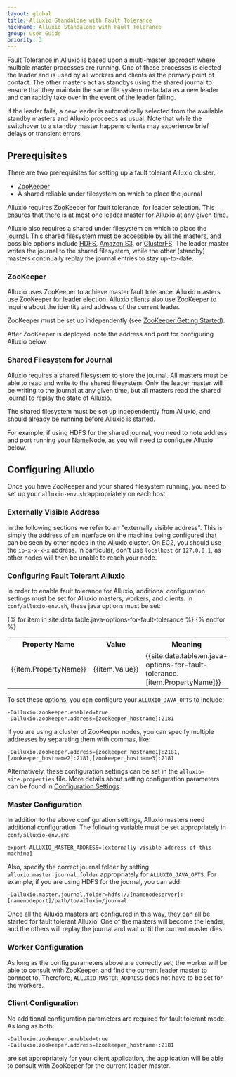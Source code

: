 ```yaml
---
layout: global
title: Alluxio Standalone with Fault Tolerance
nickname: Alluxio Standalone with Fault Tolerance
group: User Guide
priority: 3
---
```


Fault Tolerance in Alluxio is based upon a multi-master approach where multiple master processes
are running. One of these processes is elected the leader and is used by all workers and clients as the
primary point of contact. The other masters act as standbys using the shared journal to ensure that
they maintain the same file system metadata as a new leader and can rapidly take over in the event
of the leader failing.

If the leader fails, a new leader is automatically selected from the available standby masters and
Alluxio proceeds as usual. Note that while the switchover to a standby master happens clients may
experience brief delays or transient errors.

## Prerequisites

There are two prerequisites for setting up a fault tolerant Alluxio cluster:

* [ZooKeeper](http://zookeeper.apache.org/)
* A shared reliable under filesystem on which to place the journal

Alluxio requires ZooKeeper for fault tolerance, for leader selection. This ensures that there is at
most one leader master for Alluxio at any given time.

Alluxio also requires a shared under filesystem on which to place the journal. This shared
filesystem must be accessible by all the masters, and possible options include
[HDFS](Configuring-Alluxio-with-HDFS.html), [Amazon S3](Configuring-Alluxio-with-S3.html), or
[GlusterFS](Configuring-Alluxio-with-GlusterFS.html). The leader master writes the journal to the
shared filesystem, while the other (standby) masters continually replay the journal entries to stay
up-to-date.

### ZooKeeper

Alluxio uses ZooKeeper to achieve master fault tolerance. Alluxio masters use ZooKeeper for leader
election. Alluxio clients also use ZooKeeper to inquire about the identity and address of the
current leader.

ZooKeeper must be set up independently
(see [ZooKeeper Getting Started](http://zookeeper.apache.org/doc/r3.4.5/zookeeperStarted.html)).

After ZooKeeper is deployed, note the address and port for configuring Alluxio below.

### Shared Filesystem for Journal

Alluxio requires a shared filesystem to store the journal. All masters must be able to read and
write to the shared filesystem. Only the leader master will be writing to the journal at any given
time, but all masters read the shared journal to replay the state of Alluxio.

The shared filesystem must be set up independently from Alluxio, and should already be running
before Alluxio is started.

For example, if using HDFS for the shared journal, you need to note address and port running your
NameNode, as you will need to configure Alluxio below.

## Configuring Alluxio

Once you have ZooKeeper and your shared filesystem running, you need to set up your `alluxio-env.sh`
appropriately on each host.

### Externally Visible Address

In the following sections we refer to an "externally visible address". This is simply the address of
an interface on the machine being configured that can be seen by other nodes in the Alluxio cluster.
On EC2, you should use the `ip-x-x-x-x` address. In particular, don't use `localhost` or `127.0.0.1`, as
other nodes will then be unable to reach your node.

### Configuring Fault Tolerant Alluxio

In order to enable fault tolerance for Alluxio, additional configuration settings must be set for
Alluxio masters, workers, and clients. In `conf/alluxio-env.sh`, these java options must be set:

<table class="table">
<tr><th>Property Name</th><th>Value</th><th>Meaning</th></tr>
{% for item in site.data.table.java-options-for-fault-tolerance %}
<tr>
  <td>{{item.PropertyName}}</td>
  <td>{{item.Value}}</td>
  <td>{{site.data.table.en.java-options-for-fault-tolerance.[item.PropertyName]}}</td>
</tr>
{% endfor %}
</table>

To set these options, you can configure your `ALLUXIO_JAVA_OPTS` to include:

    -Dalluxio.zookeeper.enabled=true
    -Dalluxio.zookeeper.address=[zookeeper_hostname]:2181

If you are using a cluster of ZooKeeper nodes, you can specify multiple addresses by separating them
with commas, like:

    -Dalluxio.zookeeper.address=[zookeeper_hostname1]:2181,[zookeeper_hostname2]:2181,[zookeeper_hostname3]:2181

Alternatively, these configuration settings can be set in the `alluxio-site.properties` file. More
details about setting configuration parameters can be found in
[Configuration Settings](Configuration-Settings.html).

### Master Configuration

In addition to the above configuration settings, Alluxio masters need additional configuration. The
following variable must be set appropriately in `conf/alluxio-env.sh`:

    export ALLUXIO_MASTER_ADDRESS=[externally visible address of this machine]

Also, specify the correct journal folder by setting `alluxio.master.journal.folder` appropriately
for `ALLUXIO_JAVA_OPTS`. For example, if you are using HDFS for the journal, you can add:

    -Dalluxio.master.journal.folder=hdfs://[namenodeserver]:[namenodeport]/path/to/alluxio/journal

Once all the Alluxio masters are configured in this way, they can all be started for fault tolerant
Alluxio. One of the masters will become the leader, and the others will replay the journal and wait
until the current master dies.

### Worker Configuration

As long as the config parameters above are correctly set, the worker will be able to consult with
ZooKeeper, and find the current leader master to connect to. Therefore, `ALLUXIO_MASTER_ADDRESS`
does not have to be set for the workers.

### Client Configuration

No additional configuration parameters are required for fault tolerant mode. As long as both:

    -Dalluxio.zookeeper.enabled=true
    -Dalluxio.zookeeper.address=[zookeeper_hostname]:2181

are set appropriately for your client application, the application will be able to consult with
ZooKeeper for the current leader master.
